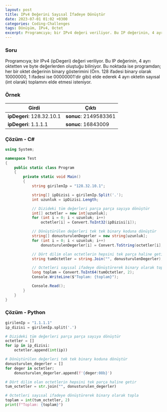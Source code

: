 ```yaml
---
layout: post
title: IPv4 Değerini Sayısal İfadeye Dönüştür
date: 2023-07-01 01:02 +0300
categories: Coding-Challenges
tags: Dönüşüm, IPv4, Octet
excerpt: Programcıya; bir IPv4 değeri veriliyor. Bu IP değerinin, 4 ayrı oktetten ve byte değerlerden oluştuğu biliniyor. Bu noktada ise programdan; her bir oktet değerinin binary gösterimini (Örn. 128 ifadesi binary olarak 10000000, 1 ifadesi ise 00000001'dir gibi) elde ederek 4 ayrı oktetin sayısal (int olarak) toplamını elde etmesi isteniyor...
---
```


### Soru

Programcıya; bir IPv4 (ipDegeri) değeri veriliyor. Bu IP değerinin, 4 ayrı oktetten ve byte değerlerden oluştuğu biliniyor. Bu noktada ise programdan; her bir oktet değerinin binary gösterimini (Örn. 128 ifadesi binary olarak 10000000, 1 ifadesi ise 00000001'dir gibi) elde ederek 4 ayrı oktetin sayısal (int olarak) toplamını elde etmesi isteniyor.

### Örnek

| Girdi                     | Çıktı                 |
| ------------------------- | --------------------- |
| **ipDegeri**: 128.32.10.1 | **sonuc**: 2149583361 |
| **ipDegeri**: 1.1.1.1     | **sonuc**: 16843009   |

### Çözüm - C#

```csharp
using System;

namespace Test
{
    public static class Program
    {
        private static void Main()
        {
            string girilenIp = "128.32.10.1";

            string[] ipDizisi = girilenIp.Split('.');
            int uzunluk = ipDizisi.Length;

            // Dizideki tüm değerleri parça parça sayıya dönüştür
            int[] octetler = new int[uzunluk];
            for (int i = 0; i < uzunluk; i++)
                octetler[i] = Convert.ToInt32(ipDizisi[i]);

            // Dönüştürülen değerleri tek tek binary koduna dönüştür
            string[] donusturulenDegerler = new string[uzunluk];
            for (int i = 0; i < uzunluk; i++)
                donusturulenDegerler[i] = Convert.ToString(octetler[i], 2).PadLeft(8, '0');

            // Dört dilim olan octetlerin hepsini tek parça haline getir
            string tumOctetler = string.Join("", donusturulenDegerler);

            // Octetleri sayısal ifadeye dönüştürerek binary olarak topla
            long toplam = Convert.ToInt64(tumOctetler, 2);
            Console.WriteLine($"Toplam: {toplam}");

            Console.Read();
        }
    }
}
```

### Çözüm - Python

```python
girilenIp = "1.1.1.1"
ip_dizisi = girilenIp.split('.')

# Dizideki tüm değerleri parça parça sayıya dönüştür
octetler = []
for ip in ip_dizisi:
    octetler.append(int(ip))

# Dönüştürülen değerleri tek tek binary koduna dönüştür
donusturulen_degerler = []
for deger in octetler:
    donusturulen_degerler.append(f'{deger:08b}')

# Dört dilim olan octetlerin hepsini tek parça haline getir
tum_octetler = str.join("", donusturulen_degerler)

# Octetleri sayısal ifadeye dönüştürerek binary olarak topla
toplam = int(tum_octetler, 2)
print(f"Toplam: {toplam}")
```
